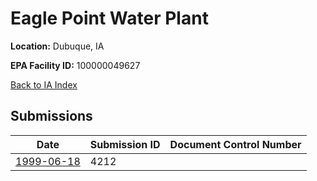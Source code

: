 # Eagle Point Water Plant

**Location:** Dubuque, IA

**EPA Facility ID:** 100000049627

[Back to IA Index](../../index.md)

## Submissions

| Date | Submission ID | Document Control Number |
|------|--------------|-------------------------|
| [1999-06-18](submissions/4212.md) | 4212 |  |
